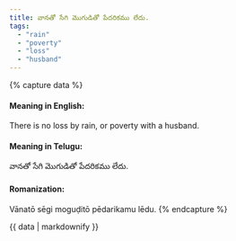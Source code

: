 ```yaml
---
title: వానతో సేగి మొగుడితో పేదరికము లేదు.
tags:
  - "rain"
  - "poverty"
  - "loss"
  - "husband"
---
```


{% capture data %}
#### Meaning in English:
There is no loss by rain, or poverty with a husband.

#### Meaning in Telugu:
వానతో సేగి మొగుడితో పేదరికము లేదు.

#### Romanization:
Vānatō sēgi moguḍitō pēdarikamu lēdu.
{% endcapture %}

{{ data | markdownify }}

